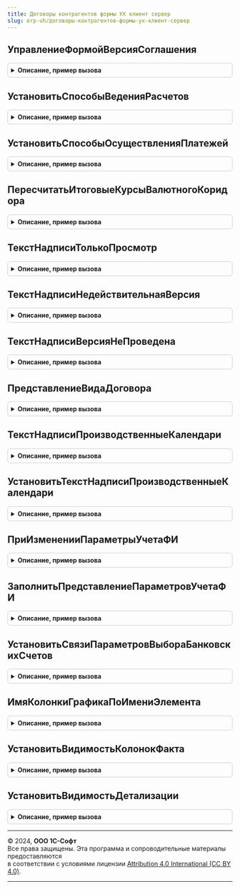 ```yaml
---
title: Договоры контрагентов формы УХ клиент сервер
slug: erp-uh/договоры-контрагентов-формы-ух-клиент-сервер
---
```



## УправлениеФормойВерсияСоглашения
<details style="margin: 1em 0; padding: 0.5em; border: 1px solid #ccc; border-radius: 6px;">

<summary style="font-weight: bold; cursor: pointer;">Описание, пример вызова</summary>

```bsl

Процедура УправлениеФормойВерсияСоглашения(Форма) Экспорт
```

Пример вызова
```bsl
ДоговорыКонтрагентовФормыУХКлиентСервер.УправлениеФормойВерсияСоглашения(Форма) 
```
</details>

## УстановитьСпособыВеденияРасчетов
<details style="margin: 1em 0; padding: 0.5em; border: 1px solid #ccc; border-radius: 6px;">

<summary style="font-weight: bold; cursor: pointer;">Описание, пример вызова</summary>

```bsl

Процедура УстановитьСпособыВеденияРасчетов(Список, ВидДоговораУХ) Экспорт
```

Пример вызова
```bsl
ДоговорыКонтрагентовФормыУХКлиентСервер.УстановитьСпособыВеденияРасчетов(Список, ВидДоговораУХ) 
```
</details>

## УстановитьСпособыОсуществленияПлатежей
<details style="margin: 1em 0; padding: 0.5em; border: 1px solid #ccc; border-radius: 6px;">

<summary style="font-weight: bold; cursor: pointer;">Описание, пример вызова</summary>

```bsl

Процедура УстановитьСпособыОсуществленияПлатежей(Список, ВидДоговораУХ) Экспорт
```

Пример вызова
```bsl
ДоговорыКонтрагентовФормыУХКлиентСервер.УстановитьСпособыОсуществленияПлатежей(Список, ВидДоговораУХ) 
```
</details>

## ПересчитатьИтоговыеКурсыВалютногоКоридора
<details style="margin: 1em 0; padding: 0.5em; border: 1px solid #ccc; border-radius: 6px;">

<summary style="font-weight: bold; cursor: pointer;">Описание, пример вызова</summary>

```bsl

Процедура ПересчитатьИтоговыеКурсыВалютногоКоридора(Форма) Экспорт
```

Пример вызова
```bsl
ДоговорыКонтрагентовФормыУХКлиентСервер.ПересчитатьИтоговыеКурсыВалютногоКоридора(Форма) 
```
</details>

## ТекстНадписиТолькоПросмотр
<details style="margin: 1em 0; padding: 0.5em; border: 1px solid #ccc; border-radius: 6px;">

<summary style="font-weight: bold; cursor: pointer;">Описание, пример вызова</summary>

```bsl

Функция ТекстНадписиТолькоПросмотр() Экспорт
```

Пример вызова
```bsl
Результат = ДоговорыКонтрагентовФормыУХКлиентСервер.ТекстНадписиТолькоПросмотр() 
```
</details>

## ТекстНадписиНедействительнаяВерсия
<details style="margin: 1em 0; padding: 0.5em; border: 1px solid #ccc; border-radius: 6px;">

<summary style="font-weight: bold; cursor: pointer;">Описание, пример вызова</summary>

```bsl

Функция ТекстНадписиНедействительнаяВерсия() Экспорт
```

Пример вызова
```bsl
Результат = ДоговорыКонтрагентовФормыУХКлиентСервер.ТекстНадписиНедействительнаяВерсия() 
```
</details>

## ТекстНадписиВерсияНеПроведена
<details style="margin: 1em 0; padding: 0.5em; border: 1px solid #ccc; border-radius: 6px;">

<summary style="font-weight: bold; cursor: pointer;">Описание, пример вызова</summary>

```bsl

Функция ТекстНадписиВерсияНеПроведена() Экспорт
```

Пример вызова
```bsl
Результат = ДоговорыКонтрагентовФормыУХКлиентСервер.ТекстНадписиВерсияНеПроведена() 
```
</details>

## ПредставлениеВидаДоговора
<details style="margin: 1em 0; padding: 0.5em; border: 1px solid #ccc; border-radius: 6px;">

<summary style="font-weight: bold; cursor: pointer;">Описание, пример вызова</summary>

```bsl

Функция ПредставлениеВидаДоговора(ВидДоговора, ВидСоглашения) Экспорт
```

Пример вызова
```bsl
Результат = ДоговорыКонтрагентовФормыУХКлиентСервер.ПредставлениеВидаДоговора(ВидДоговора, ВидСоглашения) 
```
</details>

## ТекстНадписиПроизводственныеКалендари
<details style="margin: 1em 0; padding: 0.5em; border: 1px solid #ccc; border-radius: 6px;">

<summary style="font-weight: bold; cursor: pointer;">Описание, пример вызова</summary>

```bsl

Функция ТекстНадписиПроизводственныеКалендари(ПроизводственныеКалендари) Экспорт
```

Пример вызова
```bsl
Результат = ДоговорыКонтрагентовФормыУХКлиентСервер.ТекстНадписиПроизводственныеКалендари(ПроизводственныеКалендари) 
```
</details>

## УстановитьТекстНадписиПроизводственныеКалендари
<details style="margin: 1em 0; padding: 0.5em; border: 1px solid #ccc; border-radius: 6px;">

<summary style="font-weight: bold; cursor: pointer;">Описание, пример вызова</summary>

```bsl

Процедура УстановитьТекстНадписиПроизводственныеКалендари(Форма) Экспорт
```

Пример вызова
```bsl
ДоговорыКонтрагентовФормыУХКлиентСервер.УстановитьТекстНадписиПроизводственныеКалендари(Форма) 
```
</details>

## ПриИзмененииПараметрыУчетаФИ
<details style="margin: 1em 0; padding: 0.5em; border: 1px solid #ccc; border-radius: 6px;">

<summary style="font-weight: bold; cursor: pointer;">Описание, пример вызова</summary>

```bsl

Процедура ПриИзмененииПараметрыУчетаФИ(Форма, Элемент = Неопределено) Экспорт
```

Пример вызова
```bsl
ДоговорыКонтрагентовФормыУХКлиентСервер.ПриИзмененииПараметрыУчетаФИ(Форма, Элемент);
```
</details>

## ЗаполнитьПредставлениеПараметровУчетаФИ
<details style="margin: 1em 0; padding: 0.5em; border: 1px solid #ccc; border-radius: 6px;">

<summary style="font-weight: bold; cursor: pointer;">Описание, пример вызова</summary>

```bsl

Процедура ЗаполнитьПредставлениеПараметровУчетаФИ(Форма, Знач ФИ = Неопределено) Экспорт
```

Пример вызова
```bsl
ДоговорыКонтрагентовФормыУХКлиентСервер.ЗаполнитьПредставлениеПараметровУчетаФИ(Форма, ФИ);
```
</details>

## УстановитьСвязиПараметровВыбораБанковскихСчетов
<details style="margin: 1em 0; padding: 0.5em; border: 1px solid #ccc; border-radius: 6px;">

<summary style="font-weight: bold; cursor: pointer;">Описание, пример вызова</summary>

```bsl

Процедура УстановитьСвязиПараметровВыбораБанковскихСчетов(Форма) Экспорт
```

Пример вызова
```bsl
ДоговорыКонтрагентовФормыУХКлиентСервер.УстановитьСвязиПараметровВыбораБанковскихСчетов(Форма) 
```
</details>

## ИмяКолонкиГрафикаПоИмениЭлемента
<details style="margin: 1em 0; padding: 0.5em; border: 1px solid #ccc; border-radius: 6px;">

<summary style="font-weight: bold; cursor: pointer;">Описание, пример вызова</summary>

```bsl

Функция ИмяКолонкиГрафикаПоИмениЭлемента(ИмяЭлемента) Экспорт
```

Пример вызова
```bsl
Результат = ДоговорыКонтрагентовФормыУХКлиентСервер.ИмяКолонкиГрафикаПоИмениЭлемента(ИмяЭлемента) 
```
</details>

## УстановитьВидимостьКолонокФакта
<details style="margin: 1em 0; padding: 0.5em; border: 1px solid #ccc; border-radius: 6px;">

<summary style="font-weight: bold; cursor: pointer;">Описание, пример вызова</summary>

```bsl

Процедура УстановитьВидимостьКолонокФакта(Форма) Экспорт
```

Пример вызова
```bsl
ДоговорыКонтрагентовФормыУХКлиентСервер.УстановитьВидимостьКолонокФакта(Форма) 
```
</details>

## УстановитьВидимостьДетализации
<details style="margin: 1em 0; padding: 0.5em; border: 1px solid #ccc; border-radius: 6px;">

<summary style="font-weight: bold; cursor: pointer;">Описание, пример вызова</summary>

```bsl

Процедура УстановитьВидимостьДетализации(Форма) Экспорт
```

Пример вызова
```bsl
ДоговорыКонтрагентовФормыУХКлиентСервер.УстановитьВидимостьДетализации(Форма) 
```
</details>

---

© 2024, **ООО 1С-Софт**  
Все права защищены. Эта программа и сопроводительные материалы предоставляются  
в соответствии с условиями лицензии [Attribution 4.0 International (CC BY 4.0)](https://creativecommons.org/licenses/by/4.0/legalcode).

---
